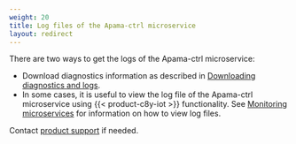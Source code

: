 ```yaml
---
weight: 20
title: Log files of the Apama-ctrl microservice
layout: redirect
---
```


There are two ways to get the logs of the Apama-ctrl microservice:

- Download diagnostics information as described in [Downloading diagnostics and logs](#diagnostics-download).
- In some cases, it is useful to view the log file of the Apama-ctrl microservice using {{< product-c8y-iot >}} functionality.
  See [Monitoring microservices](/standard-tenant/ecosystem/monitoring-microservices) for information on how to view log files.

Contact [product support](/welcome/contacting-support) if needed.
